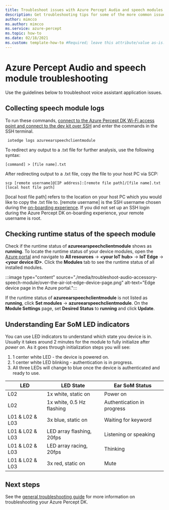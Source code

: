 ```yaml
---
title: Troubleshoot issues with Azure Percept Audio and speech modules
description: Get troubleshooting tips for some of the more common issues found during the on-boarding experience
author: mimcco
ms.author: mimcco
ms.service: azure-percept
ms.topic: how-to
ms.date: 02/18/2021
ms.custom: template-how-to #Required; leave this attribute/value as-is.
---
```


# Azure Percept Audio and speech module troubleshooting

Use the guidelines below to troubleshoot voice assistant application issues.

## Collecting speech module logs

To run these commands, [connect to the Azure Percept DK Wi-Fi access point and connect to the dev kit over SSH](./how-to-ssh-into-percept-dk.md) and enter the commands in the SSH terminal.

```console
 iotedge logs azureearspeechclientmodule
```

To redirect any output to a .txt file for further analysis, use the following syntax:

```console
[command] > [file name].txt
```

After redirecting output to a .txt file, copy the file to your host PC via SCP:

```console
scp [remote username]@[IP address]:[remote file path]/[file name].txt [local host file path]
```

[local host file path] refers to the location on your host PC which you would like to copy the .txt file to. [remote username] is the SSH username chosen during the [on-boarding experience](./quickstart-percept-dk-set-up.md). If you did not set up an SSH login during the Azure Percept DK on-boarding experience, your remote username is root.

## Checking runtime status of the speech module

Check if the runtime status of **azureearspeechclientmodule** shows as **running**. To locate the runtime status of your device modules, open the [Azure portal](https://portal.azure.com/) and navigate to **All resources** -> **\<your IoT hub>** -> **IoT Edge** -> **\<your device ID>**. Click the **Modules** tab to see the runtime status of all installed modules.

:::image type="content" source="./media/troubleshoot-audio-accessory-speech-module/over-the-air-iot-edge-device-page.png" alt-text="Edge device page in the Azure portal.":::

If the runtime status of **azureearspeechclientmodule** is not listed as **running**, click **Set modules** -> **azureearspeechclientmodule**. On the **Module Settings** page, set **Desired Status** to **running** and click **Update**.

## Understanding Ear SoM LED indicators

You can use LED indicators to understand which state you device is in. Usually it takes around 2 minutes for the module to fully initialize after *power on*. As it goes through initialization steps you will see:

1. 1 center white LED - the device is powered on. 
2. 1 center white LED blinking - authentication is in progress. 
3. All three LEDs will change to blue once the device is authenticated and ready to use.

|LED|	LED State| 	Ear SoM Status|
|---|------------|----------------| 
|L02|	1x white, static on	|Power on |
|L02|	1x white, 0.5 Hz flashing|	Authentication in progress |
|L01 & L02 & L03|	3x blue, static on| 	Waiting for keyword|
|L01 & L02 & L03|	LED array flashing, 20fps |	Listening or speaking|
|L01 & L02 & L03|	LED array racing, 20fps|	Thinking|
|L01 & L02 & L03|	3x red, static on |	Mute|

## Next steps

See the [general troubleshooting guide](./troubleshoot-dev-kit.md) for more information on troubleshooting your Azure Percept DK.

